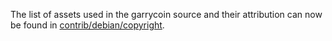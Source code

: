 The list of assets used in the garrycoin source and their attribution can now be found in [contrib/debian/copyright](../contrib/debian/copyright).
